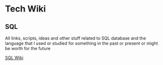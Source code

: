 # Tech Wiki

## SQL

All links, scripts, ideas and other stuff related to SQL database and the language that I used or studied for something in the past or present or might be worth for the future

[SQL Wiki](SQL.md)